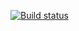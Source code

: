[![Build status](https://ci.appveyor.com/api/projects/status/9mlto1h978fql69l?svg=true)](https://ci.appveyor.com/project/kjeaykx02p/rest)

